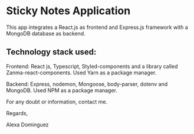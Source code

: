 # Sticky Notes Application

This app integrates a React.js as frontend and Express.js framework with a MongoDB database as backend.

## Technology stack used:

Frontend: React js, Typescript, Styled-components and a library called Zanma-react-components. Used Yarn as a package manager.

Backend: Express, nodemon, Mongoose, body-parser, dotenv and MongoDB. Used NPM as a package manager.

For any doubt or information, contact me.

<pr/>
Regards,

Alexa Dominguez
